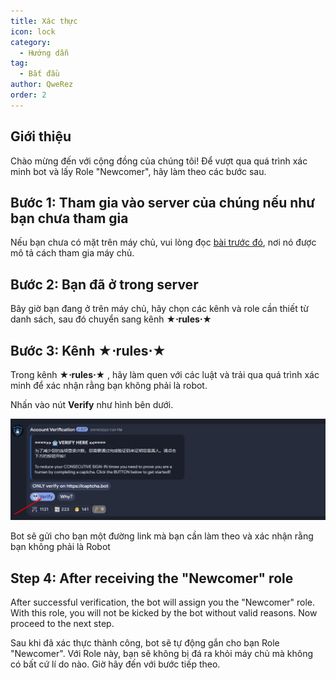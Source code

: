 ```yaml
---
title: Xác thực
icon: lock
category:
  - Hướng dẫn
tag:
  - Bắt đầu
author: QweRez
order: 2
---
```


## Giới thiệu

Chào mừng đến với cộng đồng của chúng tôi! Để vượt qua quá trình xác minh bot và lấy Role "Newcomer", hãy làm theo các bước sau.

## Bước 1: Tham gia vào server của chúng nếu như bạn chưa tham gia

Nếu bạn chưa có mặt trên máy chủ, vui lòng đọc [bài trước đó](join.md), nơi nó được mô tả cách tham gia máy chủ.

## Bước 2: Bạn đã ở trong server

Bây giờ bạn đang ở trên máy chủ, hãy chọn các kênh và role cần thiết từ danh sách, sau đó chuyển sang kênh **★⋅rules⋅★**

## Bước 3: Kênh ★⋅rules⋅★ 

Trong kênh **★⋅rules⋅★** , hãy làm quen với các luật và trải qua quá trình xác minh để xác nhận rằng bạn không phải là robot. 

Nhấn vào nút **Verify** như hình bên dưới.

![](images/verify.png)

Bot sẽ gửi cho bạn một đường link mà bạn cần làm theo và xác nhận rằng bạn không phải là Robot

## Step 4: After receiving the "Newcomer" role

After successful verification, the bot will assign you the "Newcomer" role. With this role, you will not be kicked by the bot without valid reasons. Now proceed to the next step.

Sau khi đã xác thực thành công, bot sẽ tự động gắn cho bạn Role "Newcomer". Với Role này, bạn sẽ không bị đá ra khỏi máy chủ mà không có bất cứ lí do nào. Giờ hãy đến với bước tiếp theo.